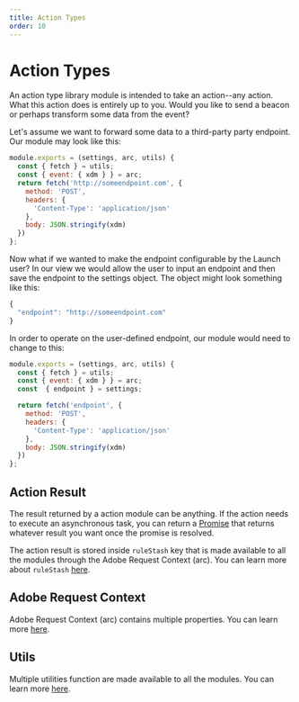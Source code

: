 ```yaml
---
title: Action Types
order: 10
---
```


# Action Types

An action type library module is intended to take an action--any action. What this action does is entirely up to you. Would you like to send a beacon or perhaps transform some data from the event?

Let's assume we want to forward some data to a third-party party endpoint. Our module may look like this:

```javascript
module.exports = (settings, arc, utils) {
  const { fetch } = utils;
  const { event: { xdm } } = arc;
  return fetch('http://someendpoint.com', {
    method: 'POST',
    headers: {
      'Content-Type': 'application/json'
    },
    body: JSON.stringify(xdm)
  })
};
```

Now what if we wanted to make the endpoint configurable by the Launch user? In our view we would allow the user to input an endpoint and then save the endpoint to the settings object. The object might look something like this:

```javascript
{
  "endpoint": "http://someendpoint.com"
}
```

In order to operate on the user-defined endpoint, our module would need to change to this:

```javascript
module.exports = (settings, arc, utils) {
  const { fetch } = utils;
  const { event: { xdm } } = arc;
  const  { endpoint } = settings;

  return fetch('endpoint', {
    method: 'POST',
    headers: {
      'Content-Type': 'application/json'
    },
    body: JSON.stringify(xdm)
  })
};
```

## Action Result

The result returned by a action module can be anything. If the action needs to execute an asynchronous task, you can return a [Promise](https://developer.mozilla.org/en-US/docs/Web/JavaScript/Reference/Global_Objects/Promise) that returns whatever result you want once the promise is resolved.

The action result is stored inside `ruleStash` key that is made available to all the modules through the Adobe Request Context (arc). You can learn more about `ruleStash` [here](../arc#arcrulestash-objectstring-).

## Adobe Request Context

Adobe Request Context (arc) contains multiple properties. You can learn more [here](../arc).

## Utils

Multiple utilities function are made available to all the modules. You can learn more [here](../utils).
